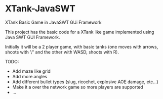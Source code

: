 # XTank-JavaSWT
XTank Basic Game in JavaSWT GUi Framework

This project has the basic code for a XTank like game implemented using Java SWT GUI Framework. 

Initially it will be a 2 player game, with basic tanks (one moves with arrows, shoots with '/' and the other with WASD, shoots with R).

TODO: 
- Add maze like grid
- Add more angles
- Add different bullet types (slug, ricochet, explosive AOE damage, etc...)
- Make it a over the network game so more players are supported
- ...
